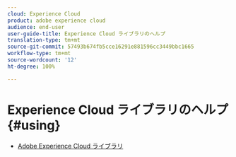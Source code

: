 ```yaml
---
cloud: Experience Cloud
product: adobe experience cloud
audience: end-user
user-guide-title: Experience Cloud ライブラリのヘルプ
translation-type: tm+mt
source-git-commit: 57493b674fb5cce16291e881596cc3449bbc1665
workflow-type: tm+mt
source-wordcount: '12'
ht-degree: 100%

---
```



# Experience Cloud ライブラリのヘルプ {#using}

+ [Adobe Experience Cloud ライブラリ](c-library-about/overview.md)
